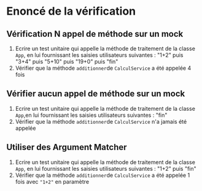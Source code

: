 # Enoncé de la vérification


## Vérification N appel de méthode sur un mock 

1. Ecrire un test unitaire qui appelle la méthode de traitement de la classe ```App```, en lui fournissant les saisies utilisateurs suivantes : "1+2" puis "3+4" puis "5+10" puis "19+0" puis "fin"
2. Vérifier que la méthode ```additionner```de ```CalculService``` a été appelée 4 fois

## Vérifier aucun appel de méthode sur un mock

1. Ecrire un test unitaire qui appelle la méthode de traitement de la classe ```App```,en lui fournissant les saisies utilisateurs suivantes : "fin"
2. Vérifier que la méthode ```additionner```de ```CalculService``` n'a jamais été appelée

## Utiliser des Argument Matcher

1. Ecrire un test unitaire qui appelle la méthode de traitement de la classe ```App```, en lui fournissant les saisies utilisateurs suivantes : "1+2" puis "fin"
2. Vérifier que la méthode ```additionner```de ```CalculService``` a été appelée 1 fois avec ```"1+2"``` en paramètre 

